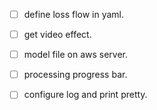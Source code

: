 - [ ] define loss flow in yaml.

- [ ] get video effect.

- [ ] model file on aws server.

- [ ] processing progress bar.

- [ ] configure log and print pretty.
